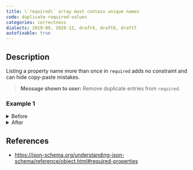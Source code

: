 ```yaml
---
title: \`required\` array must contain unique names
code: duplicate-required-values
categories: correctness
dialects: 2019-09, 2020-12, draft4, draft6, draft7
autofixable: true
---
```


## Description
Listing a property name more than once in `required` adds no constraint and can hide copy-paste mistakes.

> **Message shown to user:**
> Remove duplicate entries from `required`.

### Example 1
<details><summary>Before</summary>

```json
{
  "type": "object",
  "required": [
    "id",
    "name",
    "id"
  ]
}
```
</details>

<details><summary>After</summary>

```json
{
  "type": "object",
  "required": [
    "id",
    "name"
  ]
}
```
</details>

## References
* <https://json-schema.org/understanding-json-schema/reference/object.html#required-properties>
